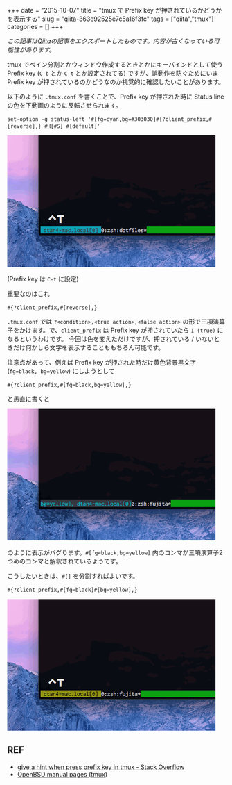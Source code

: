 +++ 
date = "2015-10-07"
title = "tmux で Prefix key が押されているかどうかを表示する"
slug = "qiita-363e92525e7c5a16f3fc" 
tags = ["qiita","tmux"]
categories = []
+++

*この記事は[Qiita](https://qiita.com/dtan4/items/363e92525e7c5a16f3fc)の記事をエクスポートしたものです。内容が古くなっている可能性があります。*

tmux でペイン分割とかウィンドウ作成するときとかにキーバインドとして使う Prefix key (`C-b` とか `C-t` とか設定されてる) ですが、誤動作を防ぐためにいま Prefix key が押されているのかどうなのか視覚的に確認したいことがあります。

以下のように `.tmux.conf` を書くことで、Prefix key が押された時に Status line の色を下動画のように反転させられます。

```
set-option -g status-left '#[fg=cyan,bg=#303030]#{?client_prefix,#[reverse],} #H[#S] #[default]'
```

![prefix-key.gif](/images/qiita-363e92525e7c5a16f3fc-1.gif)

(Prefix key は `C-t` に設定)

重要なのはこれ

```
#{?client_prefix,#[reverse],}
```

`.tmux.conf` では `?<condition>,<true action>,<false action>` の形で三項演算子をかけます。で、`client_prefix` は Prefix key が押されていたら `1 (true)` になるというわけです。
今回は色を変えただけですが、押されている / いないときだけ何かしら文字を表示することももちろん可能です。

注意点があって、例えば Prefix key が押された時だけ黄色背景黒文字 (`fg=black, bg=yellow`) にしようとして

```
#{?client_prefix,#[fg=black,bg=yellow],}
```

と愚直に書くと

![prefix-key-bug.gif](/images/qiita-363e92525e7c5a16f3fc-2.gif)

のように表示がバグります。`#[fg=black,bg=yellow]` 内のコンマが三項演算子2つめのコンマと解釈されているようです。

こうしたいときは、`#[]` を分割すればよいです。

```
#{?client_prefix,#[fg=black]#[bg=yellow],}
```

![prefix-key-great.gif](/images/qiita-363e92525e7c5a16f3fc-3.gif)

## REF
- [give a hint when press prefix key in tmux - Stack Overflow](http://stackoverflow.com/questions/12003726/give-a-hint-when-press-prefix-key-in-tmux)
- [OpenBSD manual pages (tmux)](http://www.openbsd.org/cgi-bin/man.cgi/OpenBSD-current/man1/tmux.1?query=tmux&sec=1)

